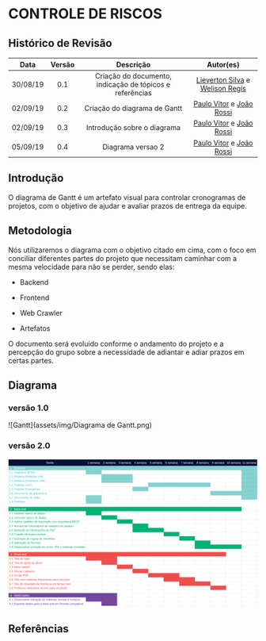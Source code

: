 # CONTROLE DE RISCOS

## Histórico de Revisão
| Data | Versão | Descrição | Autor(es)|
|:----:|:------:|:---------:|:--------:|
| 30/08/19 | 0.1 | Criação do documento, indicação de tópicos e referências | [Lieverton Silva](https://github.com/lievertom) e [Welison Regis](https://github.com/WelisonR) |
| 02/09/19 | 0.2 | Criação do diagrama de Gantt | [Paulo Vitor](https://github.com/paulovitorrocha) e [João Rossi](https://github.com/bielrossi15)|
| 02/09/19 | 0.3 | Introdução sobre o diagrama | [Paulo Vitor](https://github.com/paulovitorrocha) e [João Rossi](https://github.com/bielrossi15)|
| 05/09/19 | 0.4 | Diagrama versao 2 | [Paulo Vitor](https://github.com/paulovitorrocha) e [João Rossi](https://github.com/bielrossi15)|

## Introdução
O diagrama de Gantt é um artefato visual para controlar cronogramas de projetos, com o objetivo de ajudar e avaliar prazos de entrega da equipe.  

## Metodologia
Nós utilizaremos o diagrama com o objetivo citado em cima, com o foco em conciliar diferentes partes do projeto que necessitam caminhar com a mesma velocidade para não se perder, sendo elas: 
  
- Backend  
  
- Frontend  
  
- Web Crawler  
  
- Artefatos  

O documento será evoluído conforme o andamento do projeto e a percepção do grupo sobre a necessidade de adiantar e adiar prazos em certas partes.

## Diagrama
### versão 1.0

![Gantt](assets/img/Diagrama de Gantt.png)
### versão 2.0
![Gantt](GanttV2.png)


## Referências 

[^1]: https://ads-unigrade-2019-1.github.io/Wiki/dinamica02/DiagramaGantt/
[^2]: https://www.nomus.com.br/blog-industrial/grafico-de-gantt/